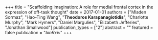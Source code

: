 +++
title = "Scaffolding imagination: A role for medial frontal cortex in the expression of off-task thought"
date = 2017-01-01
authors = ["Mladen Sormaz", "Hao-Ting Wang", "**Theodoros Karapanagiotidis**", "Charlotte Murphy", "Mark Hymers", "Daniel Margulies", "Elizabeth Jefferies", "Jonathan Smallwood"]
publication_types = ["2"]
abstract = ""
featured = false
publication = "*bioRxiv*"
+++

